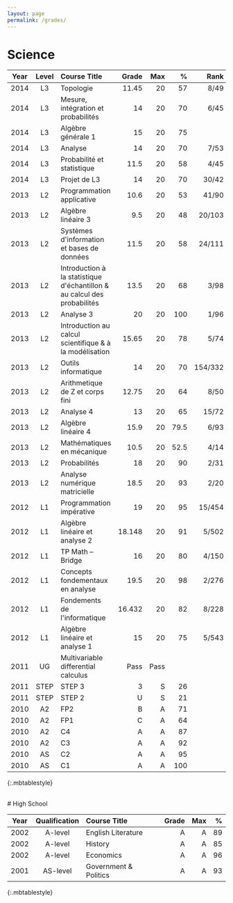 ```yaml
---
layout: page
permalink: /grades/
---
```


# Science

| Year| Level | Course Title | Grade | Max | % | Rank | ECTS |
|:------:|:-----------:|:--------------|---:|---:|---:|---:|---:|
| 2014 | L3 | Topologie | 11.45 | 20 | 57 | 8/49 | 7.5 |
| 2014 | L3 | Mesure, intégration et probabilités | 14 | 20 | 70 | 6/45 | 10 |
| 2014 | L3 | Algèbre générale 1 | 15 | 20 | 75 |  | 7.5 |
| 2014 | L3 | Analyse | 14 | 20 | 70 | 7/53 | 10 |
| 2014 | L3 | Probabilité et statistique | 11.5 | 20 | 58 | 4/45 | 5 |
| 2014 | L3 | Projet de L3 | 14 | 20 | 70 | 30/42 | 5 |
| 2013 | L2 | Programmation applicative | 10.6 | 20 | 53 | 41/90 | 5 |
| 2013 | L2 | Algèbre linéaire 3 | 9.5 | 20 | 48 | 20/103 | 5 |
| 2013 | L2 | Systèmes d'information et bases de données | 11.5 | 20 | 58 | 24/111 | 5 |
| 2013 | L2 | Introduction à la statistique d'échantillon & au calcul des probabilités | 13.5 | 20 | 68 | 3/98 | 5 |
| 2013 | L2 | Analyse 3 | 20 | 20 | 100 | 1/96 | 7.5 |
| 2013 | L2 | Introduction au calcul scientifique & à la modélisation | 15.65 | 20 | 78 | 5/74 | 2.5 |
| 2013 | L2 | Outils informatique | 14 | 20 | 70 | 154/332 | 2.5 |
| 2013 | L2 | Arithmetique de Z et corps fini | 12.75 | 20 | 64 | 8/50 | 5 |
| 2013 | L2 | Analyse 4 | 13 | 20 | 65 | 15/72 | 5 |
| 2013 | L2 | Algèbre linéaire 4 | 15.9 | 20 | 79.5 | 6/93 | 5 |
| 2013 | L2 | Mathématiques en mécanique | 10.5 | 20 | 52.5 | 4/14 | 5 |
| 2013 | L2 | Probabilités | 18 | 20 | 90 | 2/31 | 5 |
| 2013 | L2 | Analyse numérique matricielle | 18.5 | 20 | 93 | 2/20 | 5 |
| 2012 | L1 | Programmation impérative | 19 | 20 | 95 | 15/454 | 5 |
| 2012 | L1 | Algèbre linéaire et analyse 2 | 18.148 | 20 | 91 | 5/502 | 5 |
| 2012 | L1 | TP Math – Bridge | 16 | 20 | 80 | 4/150 | 2.5 |
| 2012 | L1 | Concepts fondementaux en analyse | 19.5 | 20 | 98 | 2/276 | 5 |
| 2012 | L1 | Fondements de l'informatique | 16.432 | 20 | 82 | 8/228 | 5 |
| 2012 | L1 | Algèbre linéaire et analyse 1 | 15 | 20 | 75 | 5/543 | 10 |
| 2011 | UG | Multivariable differential calculus | Pass | Pass |  |  |  |
| 2011 | STEP | STEP 3 | 3 | S | 26 |  |  |
| 2011 | STEP | STEP 2 | U | S | 21 |  |  |
| 2010 | A2 | FP2 | B | A | 71 |  |  |
| 2010 | A2 | FP1 | C | A | 64 |  |  |
| 2010 | A2 | C4 | A | A | 87 |  |  |
| 2010 | A2 | C3 | A | A | 92 |  |  |
| 2010 | AS | C2 | A | A | 95 |  |  |
| 2010 | AS | C1 | A | A | 100 |  |  |
{:.mbtablestyle}

<br>
# High School

| Year| Qualification | Course Title | Grade | Max | % | 
|:------:|:-----------:|:--------------|---:|---:|---:|
| 2002 | A-level  | English Literature    | A | A | 89 |
| 2002 | A-level  | History               | A | A | 85 |
| 2002 | A-level  | Economics             | A | A | 96 |
| 2001 | AS-level | Government & Politics | A | A | 93 |
{:.mbtablestyle}